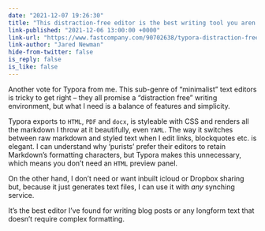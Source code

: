 ```yaml
---
date: "2021-12-07 19:26:30"
title: "This distraction-free editor is the best writing tool you aren’t using"
link-published: "2021-12-06 13:00:00 +0000"
link-url: "https://www.fastcompany.com/90702638/typora-distraction-free-writing"
link-author: "Jared Newman"
hide-from-twitter: false
is_reply: false
is_like: false
---
```


Another vote for Typora from me. This sub-genre of “minimalist” text editors is tricky to get right – they all promise a “distraction free” writing environment, but what I need is a balance of features and simplicity.

Typora exports to `HTML`, `PDF` and `docx`, is styleable with CSS and renders all the markdown I throw at it beautifully, even `YAML`. The way it switches between raw markdown and styled text when I edit links, blockquotes etc. is elegant. I can understand why ‘purists’ prefer their editors to retain Markdown’s formatting characters, but Typora makes this unnecessary, which means you don’t need an `HTML` preview panel.

On the other hand, I don’t need or want inbuilt icloud or Dropbox sharing but, because it just generates text files, I can use it with _any_ synching service.

It’s the best editor I’ve found for writing blog posts or any longform text that doesn’t require complex formatting.
